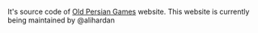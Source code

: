 It's source code of [Old Persian Games](https://oldpersiangames.github.io/) website.
This website is currently being maintained by @alihardan